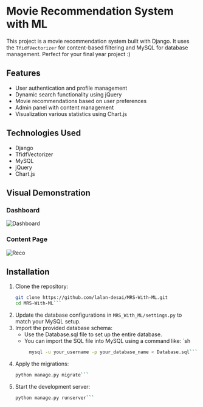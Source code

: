 # Movie Recommendation System with ML

This project is a movie recommendation system built with Django. It uses the `TfidfVectorizer` for content-based filtering and MySQL for database management. Perfect for your final year project :)

## Features

- User authentication and profile management
- Dynamic search functionality using jQuery
- Movie recommendations based on user preferences
- Admin panel with content management
- Visualization various statistics using Chart.js

## Technologies Used

- Django
- TfidfVectorizer
- MySQL
- jQuery
- Chart.js

## Visual Demonstration

### Dashboard
![Dashboard](https://github.com/user-attachments/assets/0d99a36e-29da-42fa-8266-63f938ce8a9b)

### Content Page
![Reco](https://github.com/user-attachments/assets/a7dbb8b1-1a5a-4399-bec0-80730884c79a)

## Installation

1. Clone the repository:
   ```sh
   git clone https://github.com/lalan-desai/MRS-With-ML.git
   cd MRS-With-ML```
2. Update the database configurations in `MRS_With_ML/settings.py` to match your MySQL setup.
3. Import the provided database schema:
	- Use the Database.sql file to set up the entire database.
	- You can import the SQL file into MySQL using a command like:
	`sh
	```sh
	     mysql -u your_username -p your_database_name < Database.sql```
4. Apply the migrations:
	```sh
	python manage.py migrate```
5. Start the development server:
	```sh 
	python manage.py runserver```

